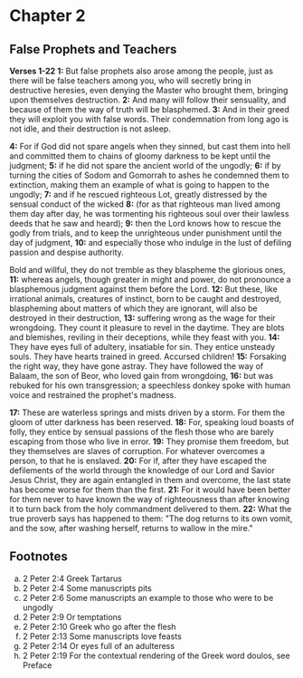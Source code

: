 # Chapter 2

## False Prophets and Teachers

**Verses 1-22**
**1:** But false prophets also arose among the people, just as there will be false teachers among you, who will secretly bring in destructive heresies, even denying the Master who brought them, bringing upon themselves destruction.
**2:** And many will follow their sensuality, and because of them the way of truth will be blasphemed.
**3:** And in their greed they will exploit you with false words. Their condemnation from long ago is not idle, and their destruction is not asleep.

**4:** For if God did not spare angels when they sinned, but cast them into hell and committed them to chains of gloomy darkness to be kept until the judgment;
**5:** if he did not spare the ancient world of the ungodly;
**6:** if by turning the cities of Sodom and Gomorrah to ashes he condemned them to extinction, making them an example of what is going to happen to the ungodly;
**7:** and if he rescued righteous Lot, greatly distressed by the sensual conduct of the wicked
**8:** (for as that righteous man lived among them day after day, he was tormenting his righteous soul over their lawless deeds that he saw and heard);
**9:** then the Lord knows how to rescue the godly from trials, and to keep the unrighteous under punishment until the day of judgment,
**10:** and especially those who indulge in the lust of defiling passion and despise authority.

Bold and willful, they do not tremble as they blaspheme the glorious ones,
**11:** whereas angels, though greater in might and power, do not pronounce a blasphemous judgment against them before the Lord.
**12:** But these, like irrational animals, creatures of instinct, born to be caught and destroyed, blaspheming about matters of which they are ignorant, will also be destroyed in their destruction,
**13:** suffering wrong as the wage for their wrongdoing. They count it pleasure to revel in the daytime. They are blots and blemishes, reviling in their deceptions, while they feast with you.
**14:** They have eyes full of adultery, insatiable for sin. They entice unsteady souls. They have hearts trained in greed. Accursed children!
**15:** Forsaking the right way, they have gone astray. They have followed the way of Balaam, the son of Beor, who loved gain from wrongdoing,
**16:** but was rebuked for his own transgression; a speechless donkey spoke with human voice and restrained the prophet's madness.

**17:** These are waterless springs and mists driven by a storm. For them the gloom of utter darkness has been reserved.
**18:** For, speaking loud boasts of folly, they entice by sensual passions of the flesh those who are barely escaping from those who live in error.
**19:** They promise them freedom, but they themselves are slaves of corruption. For whatever overcomes a person, to that he is enslaved.
**20:** For if, after they have escaped the defilements of the world through the knowledge of our Lord and Savior Jesus Christ, they are again entangled in them and overcome, the last state has become worse for them than the first.
**21:** For it would have been better for them never to have known the way of righteousness than after knowing it to turn back from the holy commandment delivered to them.
**22:** What the true proverb says has happened to them: "The dog returns to its own vomit, and the sow, after washing herself, returns to wallow in the mire."

## Footnotes

<ol type='a'>
	<li>2 Peter 2:4 Greek Tartarus</li>
	<li>2 Peter 2:4 Some manuscripts pits</li>
	<li>2 Peter 2:6 Some manuscripts an example to those who were to be ungodly</li>
	<li>2 Peter 2:9 Or temptations</li>
	<li>2 Peter 2:10 Greek who go after the flesh</li>
	<li>2 Peter 2:13 Some manuscripts love feasts</li>
	<li>2 Peter 2:14 Or eyes full of an adulteress</li>
	<li>2 Peter 2:19 For the contextual rendering of the Greek word doulos, see Preface</li>
</ol>
